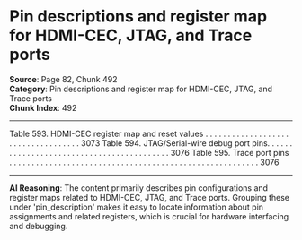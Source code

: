 # Pin descriptions and register map for HDMI-CEC, JTAG, and Trace ports

**Source**: Page 82, Chunk 492  
**Category**: Pin descriptions and register map for HDMI-CEC, JTAG, and Trace ports  
**Chunk Index**: 492

---

Table 593. HDMI-CEC register map and reset values . . . . . . . . . . . . . . . . . . . . . . . . . . . . . . . . . . . 3073
Table 594. JTAG/Serial-wire debug port pins. . . . . . . . . . . . . . . . . . . . . . . . . . . . . . . . . . . . . . . . . . 3076
Table 595. Trace port pins . . . . . . . . . . . . . . . . . . . . . . . . . . . . . . . . . . . . . . . . . . . . . . . . . . . . . . . . 3076

---

**AI Reasoning**: The content primarily describes pin configurations and register maps related to HDMI-CEC, JTAG, and Trace ports. Grouping these under 'pin_description' makes it easy to locate information about pin assignments and related registers, which is crucial for hardware interfacing and debugging.
